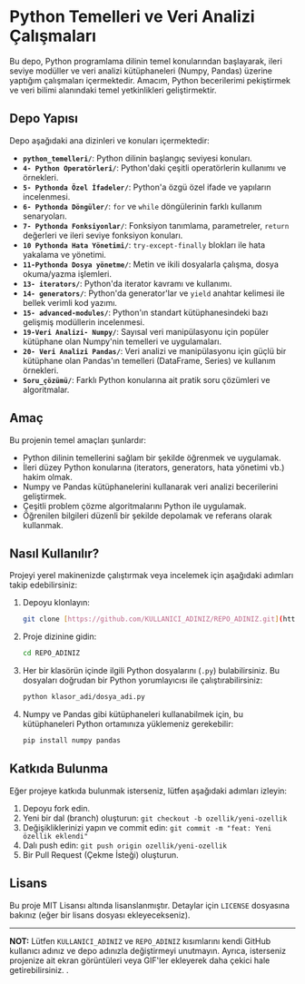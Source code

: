 # Python Temelleri ve Veri Analizi Çalışmaları

Bu depo, Python programlama dilinin temel konularından başlayarak, ileri seviye modüller ve veri analizi kütüphaneleri (Numpy, Pandas) üzerine yaptığım çalışmaları içermektedir. Amacım, Python becerilerimi pekiştirmek ve veri bilimi alanındaki temel yetkinlikleri geliştirmektir.

## Depo Yapısı

Depo aşağıdaki ana dizinleri ve konuları içermektedir:

* **`python_temelleri/`**: Python dilinin başlangıç seviyesi konuları.
* **`4- Python Operatörleri/`**: Python'daki çeşitli operatörlerin kullanımı ve örnekleri.
* **`5- Pythonda Özel İfadeler/`**: Python'a özgü özel ifade ve yapıların incelenmesi.
* **`6- Pythonda Döngüler/`**: `for` ve `while` döngülerinin farklı kullanım senaryoları.
* **`7- Pythonda Fonksiyonlar/`**: Fonksiyon tanımlama, parametreler, `return` değerleri ve ileri seviye fonksiyon konuları.
* **`10 Pythonda Hata Yönetimi/`**: `try-except-finally` blokları ile hata yakalama ve yönetimi.
* **`11-Pythonda Dosya yönetme/`**: Metin ve ikili dosyalarla çalışma, dosya okuma/yazma işlemleri.
* **`13- iterators/`**: Python'da iterator kavramı ve kullanımı.
* **`14- generators/`**: Python'da generator'lar ve `yield` anahtar kelimesi ile bellek verimli kod yazımı.
* **`15- advanced-modules/`**: Python'ın standart kütüphanesindeki bazı gelişmiş modüllerin incelenmesi.
* **`19-Veri Analizi- Numpy/`**: Sayısal veri manipülasyonu için popüler kütüphane olan Numpy'nin temelleri ve uygulamaları.
* **`20- Veri Analizi Pandas/`**: Veri analizi ve manipülasyonu için güçlü bir kütüphane olan Pandas'ın temelleri (DataFrame, Series) ve kullanım örnekleri.
* **`Soru_çözümü/`**: Farklı Python konularına ait pratik soru çözümleri ve algoritmalar.

## Amaç

Bu projenin temel amaçları şunlardır:

* Python dilinin temellerini sağlam bir şekilde öğrenmek ve uygulamak.
* İleri düzey Python konularına (iterators, generators, hata yönetimi vb.) hakim olmak.
* Numpy ve Pandas kütüphanelerini kullanarak veri analizi becerilerini geliştirmek.
* Çeşitli problem çözme algoritmalarını Python ile uygulamak.
* Öğrenilen bilgileri düzenli bir şekilde depolamak ve referans olarak kullanmak.

## Nasıl Kullanılır?

Projeyi yerel makinenizde çalıştırmak veya incelemek için aşağıdaki adımları takip edebilirsiniz:

1.  Depoyu klonlayın:
    ```bash
    git clone [https://github.com/KULLANICI_ADINIZ/REPO_ADINIZ.git](https://github.com/KULLANICI_ADINIZ/REPO_ADINIZ.git)
    ```
2.  Proje dizinine gidin:
    ```bash
    cd REPO_ADINIZ
    ```
3.  Her bir klasörün içinde ilgili Python dosyalarını (`.py`) bulabilirsiniz. Bu dosyaları doğrudan bir Python yorumlayıcısı ile çalıştırabilirsiniz:
    ```bash
    python klasor_adi/dosya_adi.py
    ```
4.  Numpy ve Pandas gibi kütüphaneleri kullanabilmek için, bu kütüphaneleri Python ortamınıza yüklemeniz gerekebilir:
    ```bash
    pip install numpy pandas
    ```

## Katkıda Bulunma

Eğer projeye katkıda bulunmak isterseniz, lütfen aşağıdaki adımları izleyin:

1.  Depoyu fork edin.
2.  Yeni bir dal (branch) oluşturun: `git checkout -b ozellik/yeni-ozellik`
3.  Değişikliklerinizi yapın ve commit edin: `git commit -m "feat: Yeni özellik eklendi"`
4.  Dalı push edin: `git push origin ozellik/yeni-ozellik`
5.  Bir Pull Request (Çekme İsteği) oluşturun.

## Lisans

Bu proje MIT Lisansı altında lisanslanmıştır. Detaylar için `LICENSE` dosyasına bakınız (eğer bir lisans dosyası ekleyecekseniz).

---

**NOT:** Lütfen `KULLANICI_ADINIZ` ve `REPO_ADINIZ` kısımlarını kendi GitHub kullanıcı adınız ve depo adınızla değiştirmeyi unutmayın. Ayrıca, isterseniz projenize ait ekran görüntüleri veya GIF'ler ekleyerek daha çekici hale getirebilirsiniz.
.
